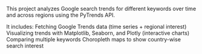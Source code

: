 
This project analyzes Google search trends for different keywords over time and across regions using the PyTrends API.

It includes:
Fetching Google Trends data (time series + regional interest)
Visualizing trends with Matplotlib, Seaborn, and Plotly (interactive charts)
Comparing multiple keywords
Choropleth maps to show country-wise search interest

